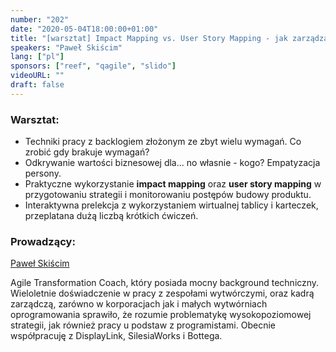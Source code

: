 ```yaml
---
number: "202"
date: "2020-05-04T18:00:00+01:00"
title: "[warsztat] Impact Mapping vs. User Story Mapping - jak zarządzać backlogiem produktu?"
speakers: "Paweł Skiścim"
lang: ["pl"]
sponsors: ["reef", "qagile", "slido"]
videoURL: ""
draft: false
---
```


### Warsztat:
- Techniki pracy z backlogiem złożonym ze zbyt wielu wymagań. Co zrobić gdy brakuje wymagań?
- Odkrywanie wartości biznesowej dla... no własnie - kogo? Empatyzacja persony.
- Praktyczne wykorzystanie **impact mapping** oraz **user story mapping** w przygotowaniu strategii i monitorowaniu postępów budowy produktu.
- Interaktywna prelekcja z wykorzystaniem wirtualnej tablicy i karteczek, przeplatana dużą liczbą krótkich ćwiczeń.


### Prowadzący:

<a href="https://www.linkedin.com/in/pawelskiscim/" target="_blank">Paweł Skiścim</a>

Agile Transformation Coach, który posiada mocny background techniczny. 
Wieloletnie doświadczenie w pracy z zespołami wytwórczymi, oraz kadrą zarządczą, zarówno w korporacjach jak i małych wytwórniach oprogramowania sprawiło, że rozumie problematykę wysokopoziomowej strategii, jak również pracy u podstaw z programistami. 
Obecnie współpracuję z DisplayLink, SilesiaWorks i Bottega.
